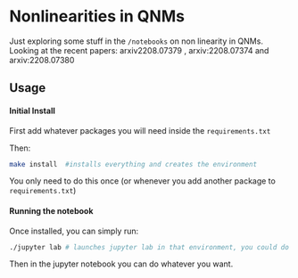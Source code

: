 # Nonlinearities in QNMs
Just exploring some stuff in the `/notebooks` on non linearity in QNMs. Looking at the recent papers: arxiv2208.07379 , arxiv:2208.07374 and arxiv:2208.07380


## Usage
#### Initial Install
First add whatever packages you will need inside the `requirements.txt`

Then:
```bash
make install  #installs everything and creates the environment
```
You only need to do this once (or whenever you add another package to `requirements.txt`)

#### Running the notebook
Once installed, you can simply run:

```bash
./jupyter lab # launches jupyter lab in that environment, you could do ./jupyter notebook too
```

Then in the jupyter notebook you can do whatever you want.
